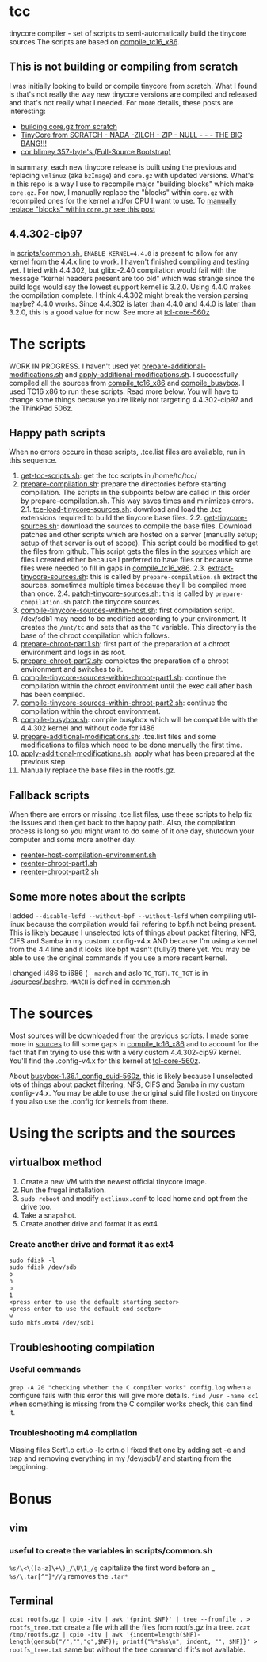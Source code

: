 # tcc
tinycore compiler - set of scripts to semi-automatically build the tinycore sources
The scripts are based on [compile_tc16_x86](http://tinycorelinux.net/16.x/x86/release/src/toolchain/compile_tc16_x86).

## This is not building or compiling from scratch
I was initially looking to build or compile tinycore from scratch. What I found is that's not
really the way new tinycore versions are compiled and released and that's not really what I needed.
For more details, these posts are interesting:
- [building core.gz from scratch](https://forum.tinycorelinux.net/index.php/topic,24244.msg178435.html#msg178435)
- [TinyCore from SCRATCH - NADA -ZILCH - ZIP - NULL - - - THE BIG BANG!!!](https://forum.tinycorelinux.net/index.php/topic,299)
- [cor blimey 357-byte's (Full-Source Bootstrap)](https://forum.tinycorelinux.net/index.php/topic,26272)

In summary, each new tinycore release is built using the previous and replacing `vmlinuz` (aka `bzImage`) and
`core.gz` with updated versions. What's in this repo is a way I use to recompile major "building blocks" which
make `core.gz`. For now, I manually replace the "blocks" within `core.gz` with recompiled ones for
the kernel and/or CPU I want to use. To [manually replace "blocks" within `core.gz` see this post](https://forum.tinycorelinux.net/index.php/topic,24244.msg178436.html#msg178436)

## 4.4.302-cip97
In [scripts/common.sh](./scripts/common.sh),
`ENABLE_KERNEL=4.4.0` is present to allow for any kernel from the 4.4.x line to work. I haven't finished
compiling and testing yet. I tried with 4.4.302, but glibc-2.40 compilation would fail with the message
"kernel headers present are too old" which was strange since the build logs would say the lowest support
kernel is 3.2.0. Using 4.4.0 makes the compilation complete.
I think 4.4.302 might break the version parsing maybe? 4.4.0 works. Since 4.4.302 is later than 4.4.0 and
4.4.0 is later than 3.2.0, this is a good value for now.
See more at [tcl-core-560z](https://github.com/linic/tcl-core-560z)

# The scripts

WORK IN PROGRESS. I haven't used yet [prepare-additional-modifications.sh](./scripts/prepare-additional-modifications.sh)
and [apply-additional-modifications.sh](./scripts/apply-additional-modifications.sh).
I successfully compiled all the sources from [compile_tc16_x86](http://tinycorelinux.net/16.x/x86/release/src/toolchain/compile_tc16_x86)
and [compile_busybox](http://tinycorelinux.net/15.x/x86/release/src/busybox/compile_busybox).
I used TC16 x86 to run these scripts. Read more below. You will have to change some things because you're likely
not targeting 4.4.302-cip97 and the ThinkPad 506z.

## Happy path scripts
When no errors occure in these scripts, .tce.list files are available, run in this sequence.

1. [get-tcc-scripts.sh](./scripts/get-tcc-scripts.sh): get the tcc scripts in /home/tc/tcc/
2. [prepare-compilation.sh](./scripts/prepare-compilation.sh): prepare the directories before starting compilation. The scripts in the subpoints below are called in this order by prepare-compilation.sh. This way saves times and minimizes errors.
2.1. [tce-load-tinycore-sources.sh](./scripts/tce-load-tinycore-sources.sh): download and load the .tcz extensions required to build the tinycore base files.
2.2. [get-tinycore-sources.sh](./scripts/get-tinycore-sources.sh): download the sources to compile the base files. Download patches and other scripts which are hosted on a server (manually setup; setup of that server is out of scope). This script could be modified to get the files from github. This script gets the files in the [sources](./sources) which are files I created either because I preferred to have files or because some files were needed to fill in gaps in [compile_tc16_x86](http://tinycorelinux.net/16.x/x86/release/src/toolchain/compile_tc16_x86).
2.3. [extract-tinycore-sources.sh](./scripts/extract-tinycore-sources.sh): this is called by `prepare-compilation.sh` extract the sources. sometimes multiple times because they'll be compiled more than once.
2.4. [patch-tinycore-sources.sh](./scripts/patch-tinycore-sources.sh): this is called by `prepare-compilation.sh` patch the tinycore sources.
3. [compile-tinycore-sources-within-host.sh](./scripts/compile-tinycore-sources-within-host.sh): first compilation script. /dev/sdb1 may need to be modified according to your environment. It creates the `/mnt/tc` and sets that as the `TC` variable. This directory is the base of the chroot compilation which follows.
4. [prepare-chroot-part1.sh](./scripts/prepare-chroot-part1.sh): first part of the preparation of a chroot environment and logs in as root.
5. [prepare-chroot-part2.sh](./scripts/prepare-chroot-part2.sh): completes the preparation of a chroot environment and switches to it.
6. [compile-tinycore-sources-within-chroot-part1.sh](compile-tinycore-sources-within-chroot-part1.sh): continue the compilation within the chroot environment until the exec call after bash has been compiled.
7. [compile-tinycore-sources-within-chroot-part2.sh](compile-tinycore-sources-within-chroot-part2.sh): continue the compilation within the chroot environment.
8. [compile-busybox.sh](./scripts/compile-busybox.sh): compile busybox which will be compatible with the 4.4.302 kernel and without code for i486
9. [prepare-additional-modifications.sh](./scripts/prepare-additional-modifications.sh): .tce.list files and some modifications to files which need to be done manually the first time.
10. [apply-additional-modifications.sh](./scripts/apply-additional-modifications.sh): apply what has been prepared at the previous step
11. Manually replace the base files in the rootfs.gz.

## Fallback scripts
When there are errors or missing .tce.list files, use these scripts to help fix the issues and then get back to the happy path.
Also, the compilation process is long so you might want to do some of it one day, shutdown your computer and some more another day.

- [reenter-host-compilation-environment.sh](./scripts/reenter-host-compilation-environment.sh)
- [reenter-chroot-part1.sh](./scripts/reenter-chroot-part1.sh)
- [reenter-chroot-part2.sh](./scripts/reenter-chroot-part2.sh)

## Some more notes about the scripts
I added `--disable-lsfd --without-bpf --without-lsfd` when compiling util-linux because the compilation would
fail refering to bpf.h not being present. This is likely because I
unselected lots of things about packet filtering, NFS, CIFS and Samba in my custom .config-v4.x AND because I'm
using a kernel from the 4.4 line and it looks like bpf wasn't (fully?) there yet. You may
be able to use the original commands if you use a more recent kernel.

I changed i486 to i686 (`--march` and aslo `TC_TGT`). `TC_TGT` is in [./sources/.bashrc](./sources/.bashrc).
`MARCH` is defined in [common.sh](./scripts/common.sh)

# The sources
Most sources will be downloaded from the previous scripts. I made some more in [sources](./sources/) to fill
some gaps in [compile_tc16_x86](http://tinycorelinux.net/16.x/x86/release/src/toolchain/compile_tc16_x86) and
to account for the fact that I'm trying to use this with a very custom 4.4.302-cip97 kernel. You'll find the
.config-v4.x for this kernel at [tcl-core-560z](https://github.com/linic/tcl-core-560z).

About [busybox-1.36.1_config_suid-560z](./sources/busybox-1.36.1_config_suid-560z), this is likely because I
unselected lots of things about packet filtering, NFS, CIFS and Samba in my custom .config-v4.x. You may
be able to use the original suid file hosted on tinycore if you also use the .config for kernels from there.

# Using the scripts and the sources

## virtualbox method
1. Create a new VM with the newest official tinycore image.
2. Run the frugal installation.
3. `sudo reboot` and modify `extlinux.conf` to load home and opt from the drive too.
4. Take a snapshot.
5. Create another drive and format it as ext4

### Create another drive and format it as ext4
```
sudo fdisk -l
sudo fdisk /dev/sdb
o
n
p
1
<press enter to use the default starting sector>
<press enter to use the default end sector>
w
sudo mkfs.ext4 /dev/sdb1
```

## Troubleshooting compilation
### Useful commands
`grep -A 20 "checking whether the C compiler works" config.log` when a configure fails with this error this will give more details.
`find /usr -name cc1` when something is missing from the C compiler works check, this can find it.

### Troubleshooting m4 compilation
Missing files
Scrt1.o crti.o -lc crtn.o
I fixed that one by adding set -e and trap and removing everything in my /dev/sdb1/ and starting from the begginning.

# Bonus
## vim
### useful to create the variables in scripts/common.sh
`%s/\<\([a-z]\+\)_/\U\1_/g` capitalize the first word before an _
`%s/\.tar[^"]*//g` removes the `.tar*`

## Terminal
`zcat rootfs.gz | cpio -itv | awk '{print $NF}' | tree --fromfile . > rootfs_tree.txt` create a file with all the files from rootfs.gz in a tree.
`zcat /tmp/rootfs.gz | cpio -itv | awk '{indent=length($NF)-length(gensub("/","","g",$NF)); printf("%*s%s\n", indent, "", $NF)}' > rootfs_tree.txt` same but without the tree command if it's not available.

